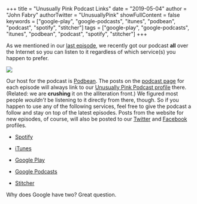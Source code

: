 +++
title = "Unusually Pink Podcast Links"
date = "2019-05-04"
author = "John Fabry"
authorTwitter = "UnusuallyPink"
showFullContent = false
keywords = ["google-play", "google-podcasts", "itunes", "podbean", "podcast", "spotify", "stitcher"]
tags = ["google-play", "google-podcasts", "itunes", "podbean", "podcast", "spotify", "stitcher"]
+++

As we mentioned in our [last episode](https://www.unusually.pink/podcast/episode-3-jams-amp-japan), we recently got our podcast **all** over the Internet so you can listen to it regardless of which service(s) you happen to prefer.

![](/images/UnusuallyPinkPodcastLinks_up_everywhere.png)

Our host for the podcast is [Podbean](https://www.podbean.com/). The posts on the [podcast page](https://www.unusually.pink/podcast) for each episode will always link to our [Unusually Pink Podcast profile](https://unusuallypinkpodcast.podbean.com/) there. (Related: we are **crushing** it on the alliteration front.) We figured most people _wouldn’t_ be listening to it directly from there, though. So if you happen to use any of the following services, feel free to give the podcast a follow and stay on top of the latest episodes. Posts from the website for new episodes, of course, will also be posted to our [Twitter](https://twitter.com/unusuallypink) and [Facebook](https://www.facebook.com/unusuallypinkpodcast) profiles.

- [Spotify](https://open.spotify.com/show/2rij9eIk5D6GkgdxfcEIVo)
    
- [iTunes](https://podcasts.apple.com/us/podcast/the-unusually-pink-podcast/id1461474071)
    
- [Google Play](https://play.google.com/music/listen?u=0#/ps/I7by7y7faj6e6dj3kgqkbiaw7ia)
    
- [Google Podcasts](https://www.google.com/podcasts?feed=aHR0cHM6Ly9mZWVkLnBvZGJlYW4uY29tL3VudXN1YWxseXBpbmtwb2RjYXN0L2ZlZWQueG1s&authuser=0)
    
- [Stitcher](https://www.stitcher.com/podcast/unusually-pink-podcast)
    

Why does Google have two? Great question.
